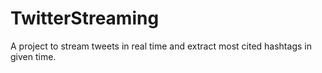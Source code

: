 # TwitterStreaming
A project to stream tweets in real time and extract most cited hashtags in given time.
